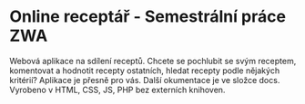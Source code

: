 # Online receptář - Semestrální práce ZWA  
Webová aplikace na sdílení receptů. Chcete se pochlubit se svým receptem, komentovat a hodnotit recepty ostatních, hledat recepty podle nějakých kritérií? Aplikace je přesně pro vás. Další okumentace je ve složce docs.
Vyrobeno v HTML, CSS, JS, PHP bez externích knihoven.
